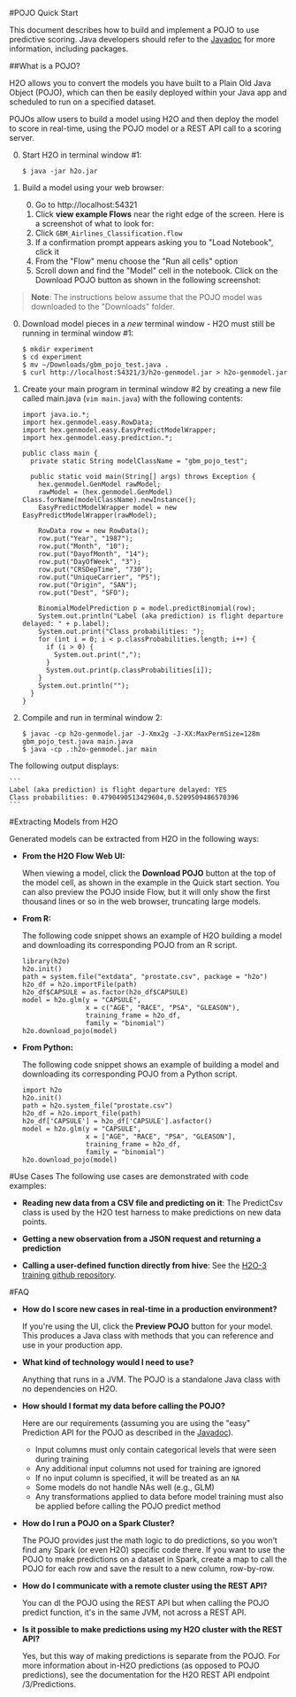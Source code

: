 #POJO Quick Start

This document describes how to build and implement a POJO to use predictive scoring. Java developers should refer to the [Javadoc](http://h2o-release.s3.amazonaws.com/h2o/{{branch_name}}/{{build_number}}/docs-website/h2o-genmodel/javadoc/index.html) for more information, including packages. 

##What is a POJO? 

H2O allows you to convert the models you have built to a Plain Old Java Object (POJO), which can then be easily deployed within your Java app and scheduled to run on a specified dataset.

POJOs allow users to build a model using H2O and then deploy the model to score in real-time, using the POJO model or a REST API call to a scoring server.

0. Start H2O in terminal window #1:

   `$ java -jar h2o.jar`

0. Build a model using your web browser: 

    0. Go to http://localhost:54321
    0. Click **view example Flows** near the right edge of the screen. Here is a screenshot of what to look for:
    0. Click `GBM_Airlines_Classification.flow`
    0. If a confirmation prompt appears asking you to "Load Notebook", click it
    0. From the "Flow" menu choose the "Run all cells" option
    0. Scroll down and find the "Model" cell in the notebook. Click on the Download POJO button as shown in the following screenshot:

  >**Note**: The instructions below assume that the POJO model was downloaded to the "Downloads" folder. 

0. Download model pieces in a *new* terminal window - H2O must still be running in terminal window #1:

	```
	$ mkdir experiment
	$ cd experiment
	$ mv ~/Downloads/gbm_pojo_test.java .
	$ curl http://localhost:54321/3/h2o-genmodel.jar > h2o-genmodel.jar
	```

0. Create your main program in terminal window #2 by creating a new file called main.java (`vim main.java`) with the following contents:

	```
	import java.io.*;
	import hex.genmodel.easy.RowData;
	import hex.genmodel.easy.EasyPredictModelWrapper;
	import hex.genmodel.easy.prediction.*;

	public class main {
	  private static String modelClassName = "gbm_pojo_test";

	  public static void main(String[] args) throws Exception {
	    hex.genmodel.GenModel rawModel;
	    rawModel = (hex.genmodel.GenModel) Class.forName(modelClassName).newInstance();
	    EasyPredictModelWrapper model = new EasyPredictModelWrapper(rawModel);

	    RowData row = new RowData();
	    row.put("Year", "1987");
	    row.put("Month", "10");
	    row.put("DayofMonth", "14");
	    row.put("DayOfWeek", "3");
	    row.put("CRSDepTime", "730");
	    row.put("UniqueCarrier", "PS");
	    row.put("Origin", "SAN");
	    row.put("Dest", "SFO");

	    BinomialModelPrediction p = model.predictBinomial(row);
	    System.out.println("Label (aka prediction) is flight departure delayed: " + p.label);
	    System.out.print("Class probabilities: ");
	    for (int i = 0; i < p.classProbabilities.length; i++) {
	      if (i > 0) {
	        System.out.print(",");
	      }
	      System.out.print(p.classProbabilities[i]);
	    }
	    System.out.println("");
	  }
	}
	```

0. Compile and run in terminal window 2:

	```
	$ javac -cp h2o-genmodel.jar -J-Xmx2g -J-XX:MaxPermSize=128m gbm_pojo_test.java main.java
	$ java -cp .:h2o-genmodel.jar main
	```

  The following output displays: 

	```
	Label (aka prediction) is flight departure delayed: YES
	Class probabilities: 0.4790490513429604,0.5209509486570396
	```

#Extracting Models from H2O

Generated models can be extracted from H2O in the following ways:

- **From the H2O Flow Web UI:**

  When viewing a model, click the **Download POJO** button at the top of the model cell, as shown in the example in the Quick start section. You can also preview the POJO inside Flow, but it will only show the first thousand lines or so in the web browser, truncating large models.


- **From R:**

  The following code snippet shows an example of H2O building a model and downloading its corresponding POJO from an R script.

	```
	library(h2o)
	h2o.init()
	path = system.file("extdata", "prostate.csv", package = "h2o")
	h2o_df = h2o.importFile(path)
	h2o_df$CAPSULE = as.factor(h2o_df$CAPSULE)
	model = h2o.glm(y = "CAPSULE",
	                x = c("AGE", "RACE", "PSA", "GLEASON"),
	                training_frame = h2o_df,
	                family = "binomial")
	h2o.download_pojo(model)
	```


- **From Python:**

  The following code snippet shows an example of building a model and downloading its corresponding POJO from a Python script.

	```
	import h2o
	h2o.init()
	path = h2o.system_file("prostate.csv")
	h2o_df = h2o.import_file(path)
	h2o_df['CAPSULE'] = h2o_df['CAPSULE'].asfactor()
	model = h2o.glm(y = "CAPSULE",
	                x = ["AGE", "RACE", "PSA", "GLEASON"],
	                training_frame = h2o_df,
	                family = "binomial")
	h2o.download_pojo(model)
	```

<!---

**From Java:**

TODO: provide pointer of doing this directly from Java
From Sparkling Water:
TODO: provide pointer of doing this from Sparkling Water

-->

#Use Cases
The following use cases are demonstrated with code examples:

- **Reading new data from a CSV file and predicting on it**:
The PredictCsv class is used by the H2O test harness to make predictions on new data points.

- **Getting a new observation from a JSON request and returning a prediction**
- **Calling a user-defined function directly from hive**: See the [H2O-3 training github repository](https://github.com/h2oai/h2o-world-2015-training/tree/master/tutorials/hive_udf_template).

#FAQ

- **How do I score new cases in real-time in a production environment?**

  If you're using the UI, click the **Preview POJO** button for your model. This produces a Java class with methods that you can reference and use in your production app.

- **What kind of technology would I need to use?** 

  Anything that runs in a JVM. The POJO is a standalone Java class with no dependencies on H2O. 

- **How should I format my data before calling the POJO?**

	Here are our requirements (assuming you are using the "easy" Prediction API for the POJO as described in the [Javadoc](http://h2o-release.s3.amazonaws.com/h2o/{{branch_name}}/{{build_number}}/docs-website/h2o-genmodel/javadoc/index.html)).
	 - Input columns must only contain categorical levels that were seen during training
	- Any additional input columns not used for training are ignored
   - If no input column is specified, it will be treated as an `NA`
	- Some models do not handle NAs well (e.g., GLM) 
	- Any transformations applied to data before model training must also be applied before calling the POJO predict method
 

- **How do I run a POJO on a Spark Cluster?**

  The POJO provides just the math logic to do predictions, so you won’t find any Spark (or even H2O) specific code there.  If you want to use the POJO to make predictions on a dataset in Spark, create a map to call the POJO for each row and save the result to a new column, row-by-row. 

- **How do I communicate with a remote cluster using the REST API?**

  You can dl the POJO using the REST API but when calling the POJO predict function, it's in the same JVM, not across a REST API. 

- **Is it possible to make predictions using my H2O cluster with the REST API?**

  Yes, but this way of making predictions is separate from the POJO.
For more information about in-H2O predictions (as opposed to POJO predictions), see the documentation for the H2O REST API endpoint /3/Predictions.
